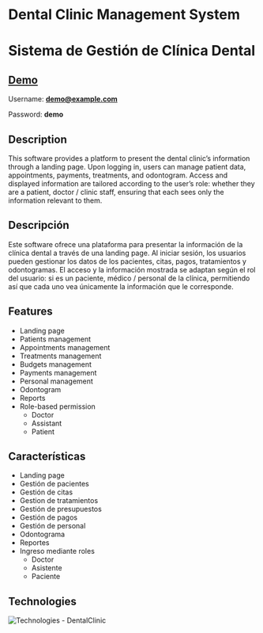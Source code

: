 # Dental Clinic Management System

# Sistema de Gestión de Clínica Dental

## [Demo](https://dentalclinic-xi.vercel.app)

Username: **demo@example.com**

Password: **demo**

## Description
This software provides a platform to present the dental clinic’s information through a landing page. Upon logging in, users can manage patient data, appointments, payments, treatments, and odontogram. Access and displayed information are tailored according to the user’s role: whether they are a patient, doctor / clinic staff, ensuring that each sees only the information relevant to them.

## Descripción
Este software ofrece una plataforma para presentar la información de la clínica dental a través de una landing page. Al iniciar sesión, los usuarios pueden gestionar los datos de los pacientes, citas, pagos, tratamientos y odontogramas. El acceso y la información mostrada se adaptan según el rol del usuario: si es un paciente, médico / personal de la clínica, permitiendo así que cada uno vea únicamente la información que le corresponde.

## Features
- Landing page
- Patients management
- Appointments management
- Treatments management
- Budgets management
- Payments management
- Personal management
- Odontogram
- Reports
- Role-based permission
  - Doctor
  - Assistant
  - Patient

## Características
- Landing page
- Gestión de pacientes
- Gestión de citas
- Gestion de tratamientos
- Gestión de presupuestos
- Gestión de pagos
- Gestión de personal
- Odontograma
- Reportes
- Ingreso mediante roles
  - Doctor
  - Asistente
  - Paciente

## Technologies
![Technologies - DentalClinic](https://github.com/user-attachments/assets/98d3eb40-ab4a-4f28-ac30-69d8c61e1e69)
